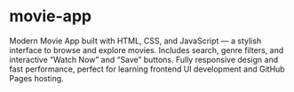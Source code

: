 # movie-app
Modern Movie App built with HTML, CSS, and JavaScript — a stylish interface to browse and explore movies. Includes search, genre filters, and interactive “Watch Now” and “Save” buttons. Fully responsive design and fast performance, perfect for learning frontend UI development and GitHub Pages hosting.

